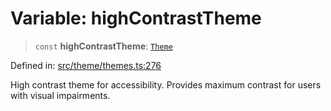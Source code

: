 # Variable: highContrastTheme

> `const` **highContrastTheme**: [`Theme`](../../types/interfaces/Theme.md)

Defined in: [src/theme/themes.ts:276](https://github.com/Nick2bad4u/Uptime-Watcher/blob/2a45eeb1723f8f7089001af2c92aa07d82dfe7e4/src/theme/themes.ts#L276)

High contrast theme for accessibility.
Provides maximum contrast for users with visual impairments.
